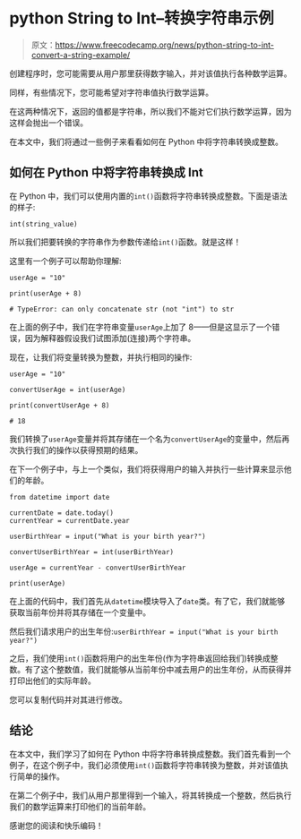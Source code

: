 # python String to Int–转换字符串示例

> 原文：<https://www.freecodecamp.org/news/python-string-to-int-convert-a-string-example/>

创建程序时，您可能需要从用户那里获得数字输入，并对该值执行各种数学运算。

同样，有些情况下，您可能希望对字符串值执行数学运算。

在这两种情况下，返回的值都是字符串，所以我们不能对它们执行数学运算，因为这样会抛出一个错误。

在本文中，我们将通过一些例子来看看如何在 Python 中将字符串转换成整数。

## 如何在 Python 中将字符串转换成 Int

在 Python 中，我们可以使用内置的`int()`函数将字符串转换成整数。下面是语法的样子:

```
int(string_value)
```

所以我们把要转换的字符串作为参数传递给`int()`函数。就是这样！

这里有一个例子可以帮助你理解:

```
userAge = "10"

print(userAge + 8)

# TypeError: can only concatenate str (not "int") to str
```

在上面的例子中，我们在字符串变量`userAge`上加了 8——但是这显示了一个错误，因为解释器假设我们试图添加(连接)两个字符串。

现在，让我们将变量转换为整数，并执行相同的操作:

```
userAge = "10"

convertUserAge = int(userAge)

print(convertUserAge + 8)

# 18
```

我们转换了`userAge`变量并将其存储在一个名为`convertUserAge`的变量中，然后再次执行我们的操作以获得预期的结果。

在下一个例子中，与上一个类似，我们将获得用户的输入并执行一些计算来显示他们的年龄。

```
from datetime import date

currentDate = date.today()
currentYear = currentDate.year

userBirthYear = input("What is your birth year?")

convertUserBirthYear = int(userBirthYear)

userAge = currentYear - convertUserBirthYear

print(userAge) 
```

在上面的代码中，我们首先从`datetime`模块导入了`date`类。有了它，我们就能够获取当前年份并将其存储在一个变量中。

然后我们请求用户的出生年份:`userBirthYear = input("What is your birth year?")`

之后，我们使用`int()`函数将用户的出生年份(作为字符串返回给我们)转换成整数。有了这个整数值，我们就能够从当前年份中减去用户的出生年份，从而获得并打印出他们的实际年龄。

您可以复制代码并对其进行修改。

## 结论

在本文中，我们学习了如何在 Python 中将字符串转换成整数。我们首先看到一个例子，在这个例子中，我们必须使用`int()`函数将字符串转换为整数，并对该值执行简单的操作。

在第二个例子中，我们从用户那里得到一个输入，将其转换成一个整数，然后执行我们的数学运算来打印他们的当前年龄。

感谢您的阅读和快乐编码！